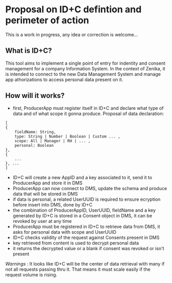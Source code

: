 # Proposal on ID+C defintion and perimeter of action

This is a work in progress, any idea or correction is welcome...

## What is ID+C?

This tool aims to implement a single point of entry for indentity and consent management for a company Information System.
In the context of Zenika, it is intended to connect to the new Data Management System and manage app athorizations to access personal data present on it.

## How will it works?

 - first, ProducerApp must register itself in ID+C and declare what type of data and of what scope it gonna produce. Proposal of data declaration:
 ```
[
 {
     fieldName: String,
     type: String | Number | Boolean | Custom ... ,
     scope: All | Manager | RH | ... ,
     personal: Boolean
 },
 {
     ...
 }, ...
]
 ```
 - ID+C will create a new AppID and a key associated to it, send it to ProducerApp and store it in DMS
 - ProducerApp can now connect to DMS, update the schema and produce data that will be stored in DMS
 - if data is personal, a related UserUUID is required to ensure ecryption before insert into DMS, done by ID+C
 - the combination of ProducerAppID, UserUUID, fieldName and a key generated by ID+C is stored in a Consent object in DMS, it can be revoked by user at any time
 - ProducerApp must be registered in ID+C to retrieve data from DMS, it asks for personal data with scope and UserUUID
 - ID+C checks validity of the request against Consents present in DMS
 - key retrieved from content is used to decrypt personal data
 - it returns the decrypted value or a blank if consent was revoked or isn't present

_Warnings_ :
It looks like ID+C will be the center of data retrieval with many if not all requests passing thru it. That means it must scale easily if the request volume is rising.
